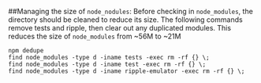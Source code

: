 ##Managing the size of `node_nodules`:
Before checking in `node_modules`, the directory should be cleaned to reduce its size.
The following commands remove tests and ripple, then clear out any duplicated modules.
This reduces the size of `node_modules` from ~56M to ~21M

    npm dedupe
    find node_modules -type d -iname tests -exec rm -rf {} \;
    find node_modules -type d -iname test -exec rm -rf {} \;
    find node_modules -type d -iname ripple-emulator -exec rm -rf {} \;

